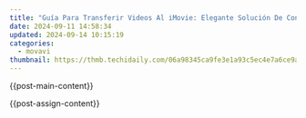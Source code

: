 ```yaml
---
title: "Guía Para Transferir Videos Al iMovie: Elegante Solución De Conversión"
date: 2024-09-11 14:58:34
updated: 2024-09-14 10:15:19
categories:
  - movavi
thumbnail: https://thmb.techidaily.com/06a98345ca9fe3e1a93c5ec4e7a6ce9ab8cdccc3cf8688a6e23a67576ab70a4f.jpg
---
```


{{post-main-content}}

<ins class="adsbygoogle"
     style="display:block"
     data-ad-format="autorelaxed"
     data-ad-client="ca-pub-7571918770474297"
     data-ad-slot="1223367746"></ins>

{{post-assign-content}}

<ins class="adsbygoogle"
     style="display:block"
     data-ad-client="ca-pub-7571918770474297"
     data-ad-slot="8358498916"
     data-ad-format="auto"
     data-full-width-responsive="true"></ins>
